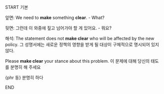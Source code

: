 START
기본

앞면:
We need to **make** something **clear**. - What?

뒷면:
그런데 이 와중에 짚고 넘어가야 할 게 있어요. - 뭐요?

해석:
The statement does not **make clear** who will be affected by the new policy. 
그 성명서에는 새로운 정책의 영향을 받게 될 대상이 구체적으로 명시되어 있지 않다.

Please **make clear** your stance about this problem. 
이 문제에 대해 당신의 태도를 분명히 해 주세요

{phr 동} 분명히 하다
<!--ID: 1743041955924-->
END
